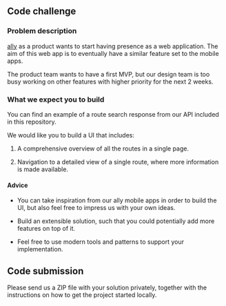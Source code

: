 ## Code challenge


### Problem description

[ally](https://www.allyapp.com/) as a product wants to start having presence as a web application. The aim of this web app is to eventually have a similar feature set to the mobile apps.

The product team wants to have a first MVP, but our design team is too busy working on other features with higher priority for the next 2 weeks.


### What we expect you to build

You can find an example of a route search response from our API included in this repository.

We would like you to build a UI that includes:

1. A comprehensive overview of all the routes in a single page.

2. Navigation to a detailed view of a single route, where more information is made available.

#### Advice

- You can take inspiration from our ally mobile apps in order to build the UI, but also feel free to impress us with your own ideas.

- Build an extensible solution, such that you could potentially add more features on top of it.

- Feel free to use modern tools and patterns to support your implementation.

## Code submission

Please send us a ZIP file with your solution privately, together with the instructions on how to get the project started locally.
